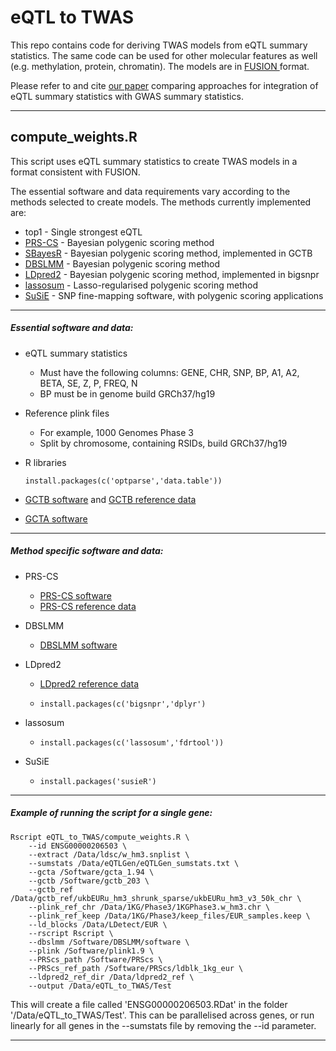 # eQTL to TWAS

This repo contains code for deriving TWAS models from eQTL summary statistics. The same code can be used for other molecular features as well (e.g. methylation, protein, chromatin). The models are in [FUSION ](http://gusevlab.org/projects/fusion/) format. 

Please refer to and cite [our paper](https://www.biorxiv.org/content/10.1101/2022.11.23.517213v1) comparing approaches for integration of eQTL summary statistics with GWAS summary statistics.



***

## compute_weights.R

This script uses eQTL summary statistics to create TWAS models in a format consistent with FUSION. 

The essential software and data requirements vary according to the methods selected to create models. The methods currently implemented are:

- top1 - Single strongest eQTL
- [PRS-CS](https://github.com/getian107/PRScs) - Bayesian polygenic scoring method
- [SBayesR](https://cnsgenomics.com/software/gctb/#Overview) - Bayesian polygenic scoring method, implemented in GCTB
- [DBSLMM](https://biostat0903.github.io/DBSLMM/) - Bayesian polygenic scoring method
- [LDpred2](https://privefl.github.io/bigsnpr/articles/LDpred2.html) - Bayesian polygenic scoring method, implemented in bigsnpr
- [lassosum](https://github.com/tshmak/lassosum) - Lasso-regularised polygenic scoring method
- [SuSiE](https://stephenslab.github.io/susieR/index.html) - SNP fine-mapping software, with polygenic scoring applications

***

##### Essential software and data:

- eQTL summary statistics

  - Must have the following columns: GENE, CHR, SNP, BP, A1, A2, BETA, SE, Z, P, FREQ, N
  - BP must be in genome build GRCh37/hg19

- Reference plink files

  - For example, 1000 Genomes Phase 3
  - Split by chromosome, containing RSIDs, build GRCh37/hg19

- R libraries

  ```{r}
  install.packages(c('optparse','data.table'))
  ```

- [GCTB software](https://cnsgenomics.com/software/gctb/#Overview) and [GCTB reference data](https://zenodo.org/record/3376628#.Yx4JsXbMKUk)
- [GCTA software](https://yanglab.westlake.edu.cn/software/gcta/#Overview) 

***

##### Method specific software and data:

- PRS-CS

  - [PRS-CS software](https://github.com/getian107/PRScs)
  - [PRS-CS reference data](https://github.com/getian107/PRScs#getting-started)

- DBSLMM

  - [DBSLMM software](https://biostat0903.github.io/DBSLMM/)

- LDpred2

  - [LDpred2 reference data](https://figshare.com/articles/dataset/European_LD_reference_with_blocks_/19213299)

  - ```{r}
    install.packages(c('bigsnpr','dplyr')
    ```

- lassosum

  - ```{r}
    install.packages(c('lassosum','fdrtool'))
    ```

- SuSiE

  - ```{r}
    install.packages('susieR')
    ```

***

##### Example of running the script for a single gene:

```{bash}
Rscript eQTL_to_TWAS/compute_weights.R \
    --id ENSG00000206503 \
    --extract /Data/ldsc/w_hm3.snplist \
    --sumstats /Data/eQTLGen/eQTLGen_sumstats.txt \
    --gcta /Software/gcta_1.94 \
    --gctb /Software/gctb_203 \
    --gctb_ref /Data/gctb_ref/ukbEURu_hm3_shrunk_sparse/ukbEURu_hm3_v3_50k_chr \
    --plink_ref_chr /Data/1KG/Phase3/1KGPhase3.w_hm3.chr \
    --plink_ref_keep /Data/1KG/Phase3/keep_files/EUR_samples.keep \
    --ld_blocks /Data/LDetect/EUR \
    --rscript Rscript \
    --dbslmm /Software/DBSLMM/software \
    --plink /Software/plink1.9 \
    --PRScs_path /Software/PRScs \
    --PRScs_ref_path /Software/PRScs/ldblk_1kg_eur \
    --ldpred2_ref_dir /Data/ldpred2_ref \
    --output /Data/eQTL_to_TWAS/Test
```



This will create a file called 'ENSG00000206503.RDat' in the folder '/Data/eQTL_to_TWAS/Test'. This can be parallelised across genes, or run linearly for all genes in the --sumstats file by removing the --id parameter.



***





